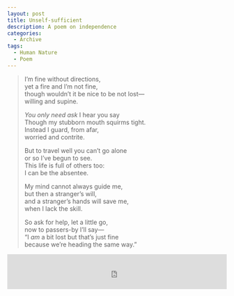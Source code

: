 ```yaml
---
layout: post
title: Unself-sufficient
description: A poem on independence
categories:
  - Archive
tags:
  - Human Nature
  - Poem
---
```

> I’m fine without directions,  
> yet a fire and I’m not fine,  
> though wouldn’t it be nice to be not lost—  
> willing and supine.
>
> *You only need ask* I hear you say  
> Though my stubborn mouth squirms tight.  
> Instead I guard, from afar,  
> worried and contrite.  
>
> But to travel well you can’t go alone  
> or so I’ve begun to see.  
> This life is full of others too:  
> I can be the absentee.
>
> My mind cannot always guide me,  
> but then a stranger’s will,  
> and a stranger’s hands will save me,  
> when I lack the skill.
>
> So ask for help, let a little go,  
> now to passers-by I’ll say—  
> “I *am* a bit lost but that’s just fine  
> because we’re heading the same way.”



<iframe src="https://open.spotify.com/embed/track/2SOT09giYc28fUo9ppjCpw?theme=0" width="100%" height="80" frameBorder="0" allowtransparency="true" allow="encrypted-media"></iframe>
